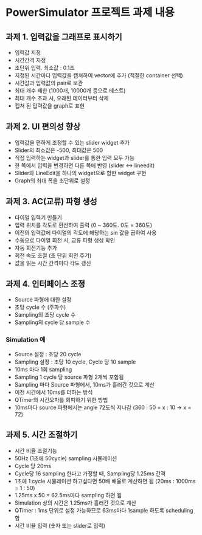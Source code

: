 # PowerSimulator 프로젝트 과제 내용

## 과제 1. 입력값을 그래프로 표시하기
- 입력값 지정
- 시간간격 지정
- 초단위 입력. 최소값 : 0.1초
- 지정된 시간마다 입력값을 캡쳐하여 vector에 추가 (적절한 container 선택)
- 시간값과 입력값의 pair로 보관
- 최대 개수 제한 (1000개, 10000개 등으로 테스트)
- 최대 개수 초과 시, 오래된 데이터부터 삭제
- 캡쳐 된 입력값을 graph로 표현

## 과제 2. UI 편의성 향상
- 입력값을 편하게 조정할 수 있는 slider widget 추가
- Slider의 최소값은 -500, 최대값은 500
- 직접 입력하는 widget과 slider를 통한 입력 모두 가능
- 한 쪽에서 입력을 변경하면 다른 쪽에 반영 (slider <-> lineedit)
- Slider와 LineEdit을 하나의 widget으로 합한 widget 구현
- Graph의 최대 폭을 초단위로 설정

## 과제 3. AC(교류) 파형 생성
- 다이얼 입력기 만들기
- 입력 위치를 각도로 환산하여 출력 (0 ~ 360도. 0도 = 360도)
- 이전의 입력값에 다이얼의 각도에 해당하는 sin 값을 곱하여 사용
- 수동으로 다이얼 회전 시, 교류 파형 생성 확인
- 자동 회전기능 추가
- 회전 속도 조절 (초 단위 회전 주기)
- 값을 읽는 시간 간격마다 각도 갱신

## 과제 4. 인터페이스 조정
- Source 파형에 대한 설정
- 초당 cycle 수 (주파수)
- Sampling의 초당 cycle 수
- Sampling의 cycle 당 sample 수

### Simulation 예
- Source 설정 : 초당 20 cycle
- Sampling 설정 : 초당 10 cycle, Cycle 당 10 sample
- 10ms 마다 1회 sampling
- Sampling 1 cycle 당 source 파형 2개씩 포함됨
- Sampling 마다 Source 파형에서, 10ms가 흘러간 것으로 계산
- 이전 시간에서 10ms를 더하는 방식
- QTimer의 시간오차를 회피하기 위한 방법
- 10ms마다 source 파형에서는 angle 72도씩 지나감 (360 : 50 = x : 10 -> x = 72)

## 과제 5. 시간 조절하기
- 시간 비율 조절기능
- 50Hz (1초에 50cycle) sampling 시뮬레이션
- Cycle 당 20ms
- Cycle당 16 sampling 한다고 가정할 때, Sampling당 1.25ms 간격
- 1초에 1 cycle 시뮬레이션 하고싶다면 50배 배율로 계산하면 됨 (20ms : 1000ms = 1 : 50)
- 1.25ms x 50 = 62.5ms마다 sampling 하면 됨
- Simulation 상의 시간은 1.25ms가 흘러간 것으로 계산
- QTimer : 1ms 단위로 설정 가능하므로 63ms마다 1sample 하도록 scheduling 함
- 시간 비율 입력 (숫자 또는 slider로 입력)
